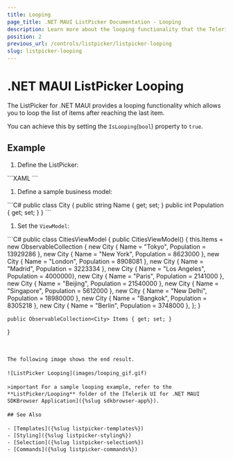 ```yaml
---
title: Looping
page_title: .NET MAUI ListPicker Documentation - Looping
description: Learn more about the looping functionality that the Telerik UI for .NET MAUI ListPicker control provides.
position: 2
previous_url: /controls/listpicker/listpicker-looping
slug: listpicker-looping
---
```


# .NET MAUI ListPicker Looping

The ListPicker for .NET MAUI provides a looping functionality which allows you to loop the list of items after reaching the last item.

You can achieve this by setting the `IsLooping`(`bool`) property to `true`.

## Example

1. Define the ListPicker:

 <snippet id='listpicker-features-looping' />
 ```XAML
<telerik:RadListPicker Placeholder="Pick a City Name!"
							IsLooping="True"
							ItemLength="40"
							ItemSpacing="3"
							ItemsSource="{Binding Items}"
							DisplayMemberPath="Name">
		<telerik:RadListPicker.BindingContext>
			<local:CitiesViewModel/>
		</telerik:RadListPicker.BindingContext>
		<telerik:RadListPicker.ItemTemplate>
			<DataTemplate>
				<Label Text="{Binding Name}"
					   HorizontalTextAlignment="Center"
					   VerticalTextAlignment="Center"/>
			</DataTemplate>
		</telerik:RadListPicker.ItemTemplate>
	</telerik:RadListPicker>
 ```

1. Define a sample business model:

 <snippet id='listpicker-features-businessmodel' />
 ```C#
public class City
{
	public string Name { get; set; }
	public int Population { get; set; }
}
 ```

1. Set the `ViewModel`:

 <snippet id='listpicker-features-viewmodel' />
 ```C#
public class CitiesViewModel
{
	public CitiesViewModel()
	{
		this.Items = new ObservableCollection<City>
		{
			new City { Name = "Tokyo", Population = 13929286 },
			new City { Name = "New York", Population = 8623000 },
			new City { Name = "London", Population = 8908081 },
			new City { Name = "Madrid", Population = 3223334 },
			new City { Name = "Los Angeles", Population = 4000000},
			new City { Name = "Paris", Population = 2141000 },
			new City { Name = "Beijing", Population = 21540000 },
			new City { Name = "Singapore", Population = 5612000 },
			new City { Name = "New Delhi", Population = 18980000 },
			new City { Name = "Bangkok", Population = 8305218 },
			new City { Name = "Berlin", Population = 3748000 },
		};
	}

	public ObservableCollection<City> Items { get; set; }
}
 ```


The following image shows the end result.

![ListPicker Looping](images/looping_gif.gif)

>important For a sample looping example, refer to the **ListPicker/Looping** folder of the [Telerik UI for .NET MAUI SDKBrowser Application]({%slug sdkbrowser-app%}).

## See Also

- [Templates]({%slug listpicker-templates%})
- [Styling]({%slug listpicker-styling%})
- [Selection]({%slug listpicker-selection%})
- [Commands]({%slug listpicker-commands%})
